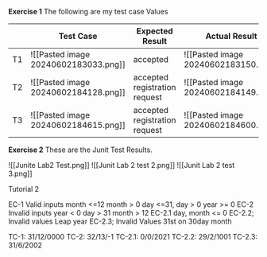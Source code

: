 **Exercise 1**
The following are my test case Values 

|     | Test Case                            | Expected Result               | Actual Result                        | Verdict |
| --- | ------------------------------------ | ----------------------------- | ------------------------------------ | ------- |
| T1  | ![[Pasted image 20240602183033.png]] | accepted                      | ![[Pasted image 20240602183150.png]] | fail    |
| T2  | ![[Pasted image 20240602184128.png]] | accepted registration request | ![[Pasted image 20240602184149.png]] | Pass    |
| T3  | ![[Pasted image 20240602184615.png]] | accepted registration request | ![[Pasted image 20240602184600.png]] | Pass    |


**Exercise 2**
These are the Junit Test Results.

![[Junite Lab2 Test.png]]
![[Junit Lab 2 test 2.png]]
![[Junit Lab 2 test 3.png]]


Tutorial 2

EC-1 Valid inputs
month <=12 month > 0 
day <=31, day > 0
year >= 0
EC-2 Invalid inputs
year < 0
day > 31 
month > 12
EC-2.1 day, month <= 0
EC-2.2; Invalid values Leap year
EC-2.3; Invalid Values 31st on 30day month


TC-1: 31/12/0000
TC-2: 32/13/-1
TC-2.1: 0/0/2021
TC-2.2: 29/2/1001
TC-2.3: 31/6/2002